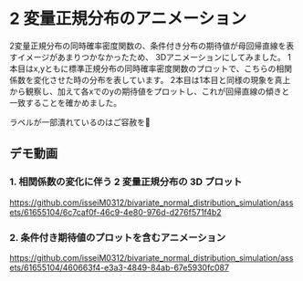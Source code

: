 # 2 変量正規分布のアニメーション

2変量正規分布の同時確率密度関数の、条件付き分布の期待値が母回帰直線を表すイメージがあまりつかなかったため、
3Dアニメーションにしてみました。
1本目はx,yともに標準正規分布の同時確率密度関数のプロットで、こちらの相関係数を変化させた時の分布を表しています。
2本目は1本目と同様の現象を真上から観察し、加えて各xでのyの期待値をプロットし、これが回帰直線の傾きと一致することを確かめました。

ラベルが一部潰れているのはご容赦を🙇

## デモ動画

### 1. 相関係数の変化に伴う 2 変量正規分布の 3D プロット

https://github.com/isseiM0312/bivariate_normal_distribution_simulation/assets/61655104/6c7caf0f-46c9-4e80-976d-d276f571f4b2


### 2. 条件付き期待値のプロットを含むアニメーション


https://github.com/isseiM0312/bivariate_normal_distribution_simulation/assets/61655104/460663f4-e3a3-4849-84ab-67e5930fc087


